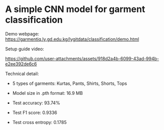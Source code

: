 # A simple CNN model for garment classification

Demo webpage: https://garmentiq.ly.gd.edu.kg/lygitdata/classification/demo.html

Setup guide video:

https://github.com/user-attachments/assets/918d2a4b-6099-43ad-994b-e2ee392de6c6

Technical detail:

- 5 types of garments: Kurtas, Pants, Shirts, Shorts, Tops

- Model size in .pth format: 16.9 MB

- Test accuracy: 93.74%

- Test F1 score: 0.9336

- Test cross entropy: 0.1785
